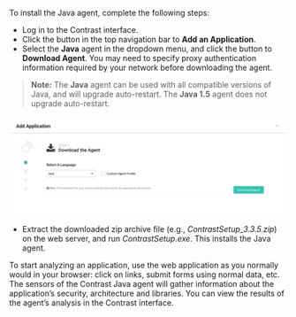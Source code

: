 <!--
title: "Java Agent Installation"
description: "Overview of the Java Agent installation"
tags: "installation Java agent overview installation"
-->

To install the Java agent, complete the following steps:

* Log in to the Contrast interface. 
* Click the button in the top navigation bar to **Add an Application**.
* Select the **Java** agent in the dropdown menu, and click the button to **Download Agent**. You may need to specify proxy authentication information required by your network before downloading the agent.

> **Note:** The **Java** agent can be used with all compatible versions of Java, and will upgrade auto-restart. The **Java 1.5** agent does not upgrade auto-restart. 

<a href="assets/images/Download-java-agent.png" rel="lightbox" title="Download the Java agent"><img class="thumbnail" src="assets/images/Download-java-agent.png"/></a>

* Extract the downloaded zip archive file (e.g., *ContrastSetup_3.3.5.zip*) on the web server, and run *ContrastSetup.exe*. This installs the Java agent. 

To start analyzing an application, use the web application as you normally would in your browser: click on links, submit forms using normal data, etc.  The sensors of the Contrast Java agent will gather information about the application’s security, architecture and libraries. You can view the results of the agent’s analysis in the Contrast interface.


